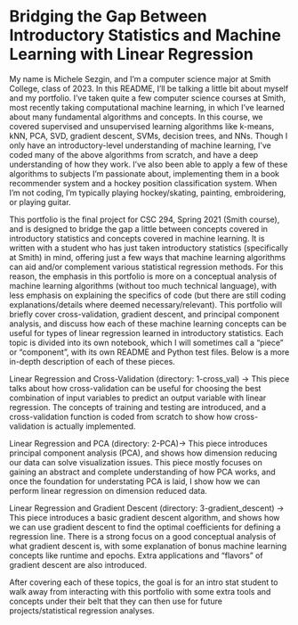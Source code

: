 # Bridging the Gap Between Introductory Statistics and Machine Learning with Linear Regression

My name is Michele Sezgin, and I’m a computer science major at Smith College, class of 2023. In this README, I’ll be talking a little bit about myself and my portfolio. I’ve taken quite a few computer science courses at Smith, most recently taking computational machine learning, in which I’ve learned about many fundamental algorithms and concepts. In this course, we covered supervised and unsupervised learning algorithms like k-means, kNN, PCA, SVD, gradient descent, SVMs, decision trees, and NNs. Though I only have an introductory-level understanding of machine learning, I’ve coded many of the above algorithms from scratch, and have a deep understanding of how they work. I’ve also been able to apply a few of these algorithms to subjects I’m passionate about, implementing them in a book recommender system and a hockey position classification system. When I’m not coding, I’m typically playing hockey/skating, painting, embroidering, or playing guitar. 

This portfolio is the final project for CSC 294, Spring 2021 (Smith course), and is designed to bridge the gap a little between concepts covered in introductory statistics and concepts covered in machine learning. It is written with a student who has just taken introductory statistics (specifically at Smith) in mind, offering just a few ways that machine learning algorithms can aid and/or complement various statistical regression methods. For this reason, the emphasis in this portfolio is more on a conceptual analysis of machine learning algorithms (without too much technical language), with less emphasis on explaining the specifics of code (but there are still coding explanations/details where deemed necessary/relevant). This portfolio will briefly cover cross-validation, gradient descent, and principal component analysis, and discuss how each of these machine learning concepts can be useful for types of linear regression learned in introductory statistics. Each topic is divided into its own notebook, which I will sometimes call a “piece” or “component”, with its own README and Python test files. Below is a more in-depth description of each of these pieces.

Linear Regression and Cross-Validation (directory: 1-cross_val) -> This piece talks about how cross-validation can be useful for choosing the best combination of input variables to predict an output variable with linear regression. The concepts of training and testing are introduced, and a cross-validation function is coded from scratch to show how cross-validation is actually implemented.

Linear Regression and PCA (directory: 2-PCA)-> This piece introduces principal component analysis (PCA), and shows how dimension reducing our data can solve visualization issues. This piece mostly focuses on gaining an abstract and complete understanding of how PCA works, and once the foundation for understating PCA is laid, I show how we can perform linear regression on dimension reduced data.

Linear Regression and Gradient Descent (directory: 3-gradient_descent) -> This piece introduces a basic gradient descent algorithm, and shows how we can use gradient descent to find the optimal coefficients for defining a regression line. There is a strong focus on a good conceptual analysis of what gradient descent is, with some explanation of bonus machine learning concepts like runtime and epochs. Extra applications and “flavors” of gradient descent are also introduced.

After covering each of these topics, the goal is for an intro stat student to walk away from interacting with this portfolio with some extra tools and concepts under their belt that they can then use for future projects/statistical regression analyses. 
